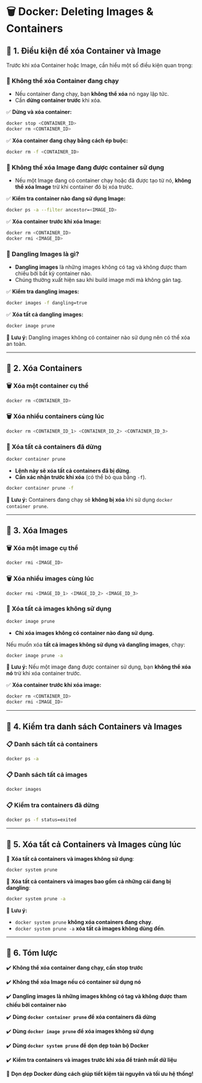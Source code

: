# 🗑️ Docker: Deleting Images & Containers

## 🔹 1. Điều kiện để xóa Container và Image

Trước khi xóa Container hoặc Image, cần hiểu một số điều kiện quan trọng:

### 🛑 Không thể xóa Container đang chạy

- Nếu container đang chạy, bạn **không thể xóa** nó ngay lập tức.
- Cần **dừng container trước** khi xóa.

✅ **Dừng và xóa container:**

```sh
docker stop <CONTAINER_ID>
docker rm <CONTAINER_ID>
```

✅ **Xóa container đang chạy bằng cách ép buộc:**

```sh
docker rm -f <CONTAINER_ID>
```

### 🛑 Không thể xóa Image đang được container sử dụng

- Nếu một Image đang có container chạy hoặc đã được tạo từ nó, **không thể xóa Image** trừ khi container đó bị xóa trước.

✅ **Kiểm tra container nào đang sử dụng Image:**

```sh
docker ps -a --filter ancestor=<IMAGE_ID>
```

✅ **Xóa container trước khi xóa Image:**

```sh
docker rm <CONTAINER_ID>
docker rmi <IMAGE_ID>
```

### 🛑 Dangling Images là gì?

- **Dangling images** là những images không có tag và không được tham chiếu bởi bất kỳ container nào.
- Chúng thường xuất hiện sau khi build image mới mà không gán tag.

✅ **Kiểm tra dangling images:**

```sh
docker images -f dangling=true
```

✅ **Xóa tất cả dangling images:**

```sh
docker image prune
```

📌 **Lưu ý:** Dangling images không có container nào sử dụng nên có thể xóa an toàn.

---

## 🔹 2. Xóa Containers

### 🗑️ Xóa một container cụ thể

```sh
docker rm <CONTAINER_ID>
```

### 🗑️ Xóa nhiều containers cùng lúc

```sh
docker rm <CONTAINER_ID_1> <CONTAINER_ID_2> <CONTAINER_ID_3>
```

### 🚀 Xóa tất cả containers đã dừng

```sh
docker container prune
```

- **Lệnh này sẽ xóa tất cả containers đã bị dừng**.
- **Cần xác nhận trước khi xóa** (có thể bỏ qua bằng `-f`).

```sh
docker container prune -f
```

📌 **Lưu ý:** Containers đang chạy sẽ **không bị xóa** khi sử dụng `docker container prune`.

---

## 🔹 3. Xóa Images

### 🗑️ Xóa một image cụ thể

```sh
docker rmi <IMAGE_ID>
```

### 🗑️ Xóa nhiều images cùng lúc

```sh
docker rmi <IMAGE_ID_1> <IMAGE_ID_2> <IMAGE_ID_3>
```

### 🚀 Xóa tất cả images không sử dụng

```sh
docker image prune
```

- **Chỉ xóa images không có container nào đang sử dụng.**

Nếu muốn xóa **tất cả images không sử dụng và dangling images**, chạy:

```sh
docker image prune -a
```

📌 **Lưu ý:** Nếu một image đang được container sử dụng, bạn **không thể xóa nó** trừ khi xóa container trước.

✅ **Xóa container trước khi xóa image:**

```sh
docker rm <CONTAINER_ID>
docker rmi <IMAGE_ID>
```

---

## 🔹 4. Kiểm tra danh sách Containers và Images

### 📋 Danh sách tất cả containers

```sh
docker ps -a
```

### 📋 Danh sách tất cả images

```sh
docker images
```

### 📋 Kiểm tra containers đã dừng

```sh
docker ps -f status=exited
```

---

## 🔹 5. Xóa tất cả Containers và Images cùng lúc

🚀 **Xóa tất cả containers và images không sử dụng**:

```sh
docker system prune
```

🚀 **Xóa tất cả containers và images bao gồm cả những cái đang bị dangling**:

```sh
docker system prune -a
```

📌 **Lưu ý:**

- `docker system prune` **không xóa containers đang chạy**.
- `docker system prune -a` **xóa tất cả images không dùng đến**.

---

## 🔹 6. Tóm lược

✔️ **Không thể xóa container đang chạy, cần stop trước**

✔️ **Không thể xóa Image nếu có container sử dụng nó**

✔️ **Dangling images là những images không có tag và không được tham chiếu bởi container nào**

✔️ **Dùng `docker container prune` để xóa containers đã dừng**

✔️ **Dùng `docker image prune` để xóa images không sử dụng**

✔️ **Dùng `docker system prune` để dọn dẹp toàn bộ Docker**

✔️ **Kiểm tra containers và images trước khi xóa để tránh mất dữ liệu**

🚀 **Dọn dẹp Docker đúng cách giúp tiết kiệm tài nguyên và tối ưu hệ thống!**